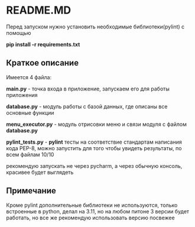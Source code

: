 # README.MD

Перед запуском нужно установить необходимые библиотеки(pylint)
с помощью

**pip install -r requirements.txt**

## Краткое описание

Имеется 4 файла:

**main.py** - точка входа в приложение, запускаем его для работы приложения

**database.py** - модуль работы с базой данных, где описаны все основные функции

**menu_executor.py** - модуль отрисовки меню и связи модуля с файлом **database.py**

**pylint_tests.py** - **pylint** тесты на соответствие стандартам написания кода PEP-8, можно запустить для того чтобы увидеть результаты, по всем файлам 10/10

рекомендую запускать не через pycharm, а через обычную консоль, красивее будет выглядеть

## Примечание

Кроме pylint дополнительные библиотеки не используются, только встроенные в python, делал на 3.11, но на любом питоне 3 версии будет работать, но все же рекомендую использовать версию посвежее
